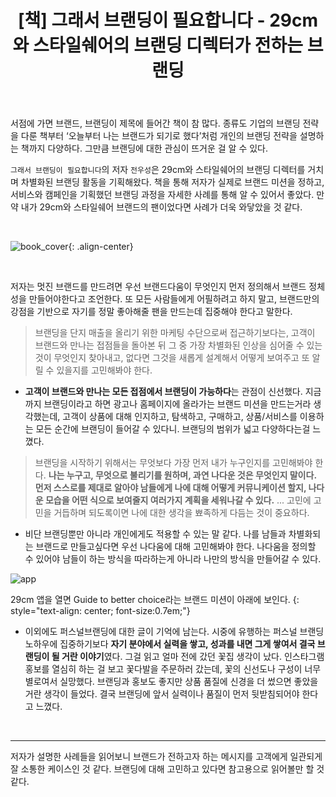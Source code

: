﻿---
title: "[책] 그래서 브랜딩이 필요합니다 - 29cm와 스타일쉐어의 브랜딩 디렉터가 전하는 브랜딩"
excerpt: " "
categories: bookreview
tags: 그래서브랜딩이필요합니다 책리뷰 북리뷰 브랜딩 브랜드
header:
  overlay_image: /assets/img/post_img/220201_bookcover.jpg
  overlay_filter: 0.5 # same as adding an opacity of 0.5 to a black background
---

서점에 가면 브랜드, 브랜딩이 제목에 들어간 책이 참 많다. 종류도 기업의 브랜딩 전략을 다룬 책부터 ‘오늘부터 나는 브랜드가 되기로 했다’처럼 개인의 브랜딩 전략을 설명하는 책까지 다양하다. 그만큼 브랜딩에 대한 관심이 뜨거운 걸 알 수 있다. 


`그래서 브랜딩이 필요합니다`의 저자 `전우성`은 29cm와 스타일쉐어의 브랜딩 디렉터를 거치며 차별화된 브랜딩 활동을 기획해왔다. 책을 통해 저자가 실제로 브랜드 미션을 정하고, 서비스와 캠페인을 기획했던 브랜딩 과정을 자세한 사례를 통해 알 수 있어서 좋았다. 만약 내가 29cm와 스타일쉐어 브랜드의 팬이었다면 사례가 더욱 와닿았을 것 같다. 

<br>

![book_cover](https://jiwonpp.github.io/assets/img/post_img/220201_bookcover.jpg){: .align-center}

<br>

저자는 멋진 브랜드를 만드려면 우선 브랜드다움이 무엇인지 먼저 정의해서 브랜드 정체성을 만들어야한다고 조언한다. 또 모든 사람들에게 어필하려고 하지 말고, 브랜드만의 강점을 기반으로 자기를 정말 좋아해줄 팬을 만드는데 집중해야 한다고 말한다. 

> 브랜딩을 단지 매출을 올리기 위한 마케팅 수단으로써 접근하기보다는, 고객이 브랜드와 만나는 접점들을 돌아본 뒤 그 중 가장 차별화된 인상을 심어줄 수 있는 것이 무엇인지 찾아내고, 없다면 그것을 새롭게 설계해서 어떻게 보여주고 또 알릴 수 있을지를 고민해봐야 한다.

- **고객이 브랜드와 만나는 모든 접점에서 브랜딩이 가능하다**는 관점이 신선했다. 지금까지 브랜딩이라고 하면 광고나 홈페이지에 올라가는 브랜드 미션을 만드는거라 생각했는데, 고객이 상품에 대해 인지하고, 탐색하고, 구매하고, 상품/서비스를 이용하는 모든 순간에 브랜딩이 들어갈 수 있다니. 브랜딩의 범위가 넓고 다양하다는걸 느꼈다.

 
> 브랜딩을 시작하기 위해서는 무엇보다 가장 먼저 내가 누구인지를 고민해봐야 한다. **나는 누구고, 무엇으로 불리기를 원하며, 과연 나다운 것은 무엇인지 말이다. 먼저 스스로를 제대로 알아야 남들에게 나에 대해 어떻게 커뮤니케이션 할지, 나다운 모습을 어떤 식으로 보여줄지 여러가지 계획을 세워나갈 수 있다.** ... 고민에 고민을 거듭하며 되도록이면 나에 대한 생각을 뾰족하게 다듬는 것이 중요하다.

- 비단 브랜딩뿐만 아니라 개인에게도 적용할 수 있는 말 같다. 나를 남들과 차별화되는 브랜드로 만들고싶다면 우선 나다움에 대해 고민해봐야 한다. 나다움을 정의할 수 있어야 남들이 하는 방식을 따라하는게 아니라 나만의 방식을 만들어갈 수 있다.



![app](https://jiwonpp.github.io/assets/img/post_img/220201_app.png)

29cm 앱을 열면 Guide to better choice라는 브랜드 미션이 아래에 보인다.
{: style="text-align: center; font-size:0.7em;"}

- 이외에도 퍼스널브랜딩에 대한 글이 기억에 남는다. 시중에 유행하는 퍼스널 브랜딩 노하우에 집중하기보다 **자기 분야에서 실력을 쌓고, 성과를 내면 그게 쌓여서 결국 브랜딩이 될 거란 이야기**였다. 그걸 읽고 얼마 전에 갔던 꽃집 생각이 났다. 인스타그램 홍보를 열심히 하는 걸 보고 꽃다발을 주문하러 갔는데, 꽃의 신선도나 구성이 너무 별로여서 실망했다. 브랜딩과 홍보도 좋지만 상품 품질에 신경을 더 썼으면 좋았을거란 생각이 들었다. 결국 브랜딩에 앞서 실력이나 품질이 먼저 뒷받침되어야 한다고 느꼈다. 

<br>

---

저자가 설명한 사례들을 읽어보니 브랜드가 전하고자 하는 메시지를 고객에게 일관되게 잘 소통한 케이스인 것 같다. 브랜딩에 대해 고민하고 있다면 참고용으로 읽어볼만 할 것 같다.